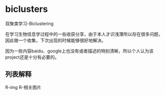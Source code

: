 # biclusters
双聚类学习-Biclustering

在学习生物信息学过程中的一些收获分享，由于本人才识浅薄所以存在很多问题，因此做一个收集，下次出现的时候能够很好地解决。

因为一些内容baidu、google上也没有或者描述的特别清晰，所以个人认为该project还是十分有必要的。

## 列表解释

R-img  R-相关图片
